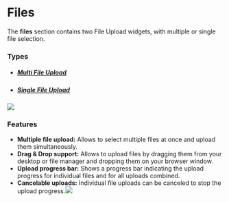 # Files

The **files** section contains two File Upload widgets, with multiple or single file selection. 

### Types

* ##### [Multi File Upload](/form-fields/form-fields-types/files/multi-file-upload.md)
* ##### [Single File Upload](/form-fields/form-fields-types/files/single-file-upload.md)

![](/assets/a82d1be1cc[1].png)

### Features

* **Multiple file upload:**
  Allows to select multiple files at once and upload them simultaneously.
* **Drag & Drop support:**
  Allows to upload files by dragging them from your desktop or file manager and dropping them on your browser window.
* **Upload progress bar:**
  Shows a progress bar indicating the upload progress for individual files and for all uploads combined.
* **Cancelable uploads:**
  Individual file uploads can be canceled to stop the upload progress.![](https://s3.amazonaws.com/static.dnnsharp.com/documentation/2017/07/chrome_2017-07-07_13-23-04.png)

### 




